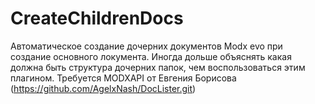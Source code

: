 # CreateChildrenDocs
Автоматическое создание дочерних документов Modx evo при создание основного локумента.
Иногда дольше объяснять какая должна быть структура дочерних папок, чем воспользоваться этим плагином.
Требуется MODXAPI от Евгения Борисова (https://github.com/AgelxNash/DocLister.git)
